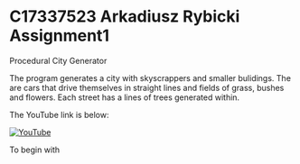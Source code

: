 # C17337523 Arkadiusz Rybicki Assignment1

Procedural City Generator 

The program generates a city with skyscrappers and smaller bulidings. The are cars that drive themselves in straight lines and fields of grass, bushes and flowers. Each street has a lines of trees generated within.

The YouTube link is below:

[![YouTube](http://img.youtube.com/CUSXBBhUEfc/0.jpg)](https://www.youtube.com/watch?v=CUSXBBhUEfc)


To begin with


